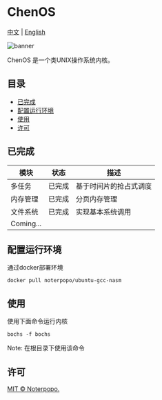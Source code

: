 # ChenOS

[中文](./README-zh.md) | [English](./README.md)

![banner](https://img.shields.io/badge/version-v1.0.0-brightgreen)

ChenOS 是一个类UNIX操作系统内核。

## 目录

- [已完成](#已完成)
- [配置运行环境](#配置运行环境)
- [使用](#使用)
- [许可](#许可)

## 已完成

| **模块**         | **状态**         | **描述** |
| -------------- | ----------| ----------------|
| 多任务 | 已完成 | 基于时间片的抢占式调度 |
| 内存管理 | 已完成 | 分页内存管理 |
| 文件系统 | 已完成 |实现基本系统调用|
| Coming... |  | |

## 配置运行环境

通过docker部署环境

```
docker pull noterpopo/ubuntu-gcc-nasm
```

## 使用

使用下面命令运行内核

```
bochs -f bochs
```

Note: 在根目录下使用该命令

## 许可

[MIT © Noterpopo.](../LICENSE)
